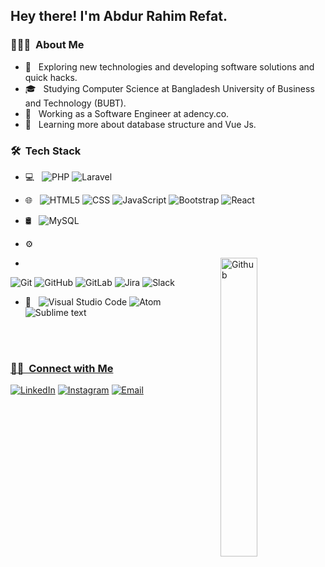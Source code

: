 <!-- <img src="https://avatars.githubusercontent.com/u/43147975?v=4"> -->

<h2> Hey there! I'm Abdur Rahim Refat.</h2>

<h3> 👨🏻‍💻 &nbsp;About Me </h3>

- 🤔 &nbsp; Exploring new technologies and developing software solutions and quick hacks.
- 🎓 &nbsp; Studying Computer Science  at Bangladesh University of Business and Technology (BUBT).
- 💼 &nbsp; Working as a Software Engineer at adency.co.
- 🌱 &nbsp; Learning more about database structure and Vue Js.


<h3> 🛠 &nbsp;Tech Stack</h3>

- 💻 &nbsp;
  ![PHP](https://img.shields.io/badge/-PHP-333333?style=flat&logo=PHP)
  ![Laravel](https://img.shields.io/badge/-Laravel-333333?style=flat&logo=Laravel)
 
- 🌐 &nbsp;
  ![HTML5](https://img.shields.io/badge/-HTML5-333333?style=flat&logo=HTML5)
  ![CSS](https://img.shields.io/badge/-CSS-333333?style=flat&logo=CSS3&logoColor=1572B6)
  ![JavaScript](https://img.shields.io/badge/-JavaScript-333333?style=flat&logo=javascript)
  ![Bootstrap](https://img.shields.io/badge/-Bootstrap-333333?style=flat&logo=bootstrap&logoColor=563D7C)
  ![React](https://img.shields.io/badge/-React-333333?style=flat&logo=react)
- 🛢 &nbsp;
  ![MySQL](https://img.shields.io/badge/-MySQL-333333?style=flat&logo=mysql)
- ⚙️ &nbsp;
-  <img width="35%" align="right" alt="Github" src="https://user-images.githubusercontent.com/48678280/88862734-4903af80-d201-11ea-968b-9c939d88a37c.gif" />

  ![Git](https://img.shields.io/badge/-Git-333333?style=flat&logo=git)
  ![GitHub](https://img.shields.io/badge/-GitHub-333333?style=flat&logo=github)
  ![GitLab](https://img.shields.io/badge/-GitLab-333333?style=flat&logo=gitlab)
  ![Jira](https://img.shields.io/badge/-Jira-333333?style=flat&logo=Jira)
  ![Slack](https://img.shields.io/badge/-Slack-333333?style=flat&logo=Slack)
  
- 🔧 &nbsp;
  ![Visual Studio Code](https://img.shields.io/badge/-Visual%20Studio%20Code-333333?style=flat&logo=visual-studio-code&logoColor=007ACC)
  ![Atom](https://img.shields.io/badge/-Atom-333333?style=flat&logo=Atom&logoColor=2bc937)
  ![Sublime text](https://img.shields.io/badge/-Sublime-333333?style=flat&logo=Sublime&logoColor=fd9502)
  


<br/>

<a href="https://github.com/Refat5">


<br/>

<h3> 🤝🏻 &nbsp;Connect with Me </h3>

<p align="center">

<a href="https://www.linkedin.com/in/AVS1508/"><img alt="LinkedIn" src="https://img.shields.io/badge/LinkedIn-MD%20Refat-blue?style=flat-square&logo=linkedin"></a>
<a href="https://www.instagram.com/adityavs_/"><img alt="Instagram" src="https://img.shields.io/badge/Instagram-Mdrefat-blue?style=flat-square&logo=instagram"></a>
<a href="mailto:avsingh@umass.edu"><img alt="Email" src="https://img.shields.io/badge/Email-mdrefat382139@gmail.com-blue?style=flat-square&logo=gmail"></a>
</p>

